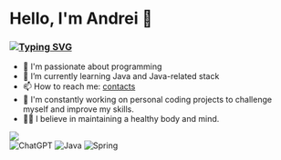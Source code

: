 # Hello, I'm Andrei 👋
### [![Typing SVG](https://readme-typing-svg.herokuapp.com?color=%2336BCF7&lines=Junior+java+developer)](https://git.io/typing-svg)

- 🔭 I'm passionate about programming
- 🌱 I’m currently learning Java and Java-related stack
- 📫 How to reach me: [contacts](https://taplink.cc/andrei_yuryeu)
- 🚀 I'm constantly working on personal coding projects to challenge myself and improve my skills.
- 🏋️‍♂️ I believe in maintaining a healthy body and mind.


![](https://komarev.com/ghpvc/?username=yurueu-andrei)      
![ChatGPT](https://img.shields.io/badge/chatGPT-74aa9c?style=for-the-badge&logo=openai&logoColor=white)
![Java](https://img.shields.io/badge/java-%23ED8B00.svg?style=for-the-badge&logo=openjdk&logoColor=white)
![Spring](https://img.shields.io/badge/spring-%236DB33F.svg?style=for-the-badge&logo=spring&logoColor=white)
